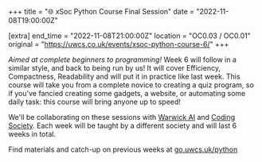 +++
title = "🌐 xSoc Python Course Final Session"
date = "2022-11-08T19:00:00Z"

[extra]
end_time = "2022-11-08T21:00:00Z"
location = "OC0.03 / OC0.01"
original = "https://uwcs.co.uk/events/xsoc-python-course-6/"
+++

*Aimed at complete beginners to programming!*  Week 6 will follow in a similar style, and back to being run by us! It will cover Efficiency, Compactness, Readability and will put it in practice like last week. This course will take you from a complete novice to creating a quiz program, so if you've fancied creating some gadgets, a website, or automating some daily task: this course will bring anyone up to speed!

We'll be collaborating on these sessions with [Warwick AI](https://warwick.ai/) and [Coding Society](https://www.warwickcodingsociety.com/). Each week will be taught by a different society and will last 6 weeks in total.

Find materials and catch-up on previous weeks at [go.uwcs.uk/python](https://go.uwcs.uk/python)

